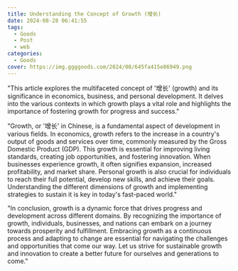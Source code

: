 ```yaml
---
title: Understanding the Concept of Growth (增长)
date: 2024-08-28 06:41:55
tags:
  - Goods
  - Post
  - web
categories:
  - Goods
cover: https://img.ggggoods.com/2024/08/645fa415e86949.png
---
```


"This article explores the multifaceted concept of '增长' (growth) and its significance in economics, business, and personal development. It delves into the various contexts in which growth plays a vital role and highlights the importance of fostering growth for progress and success."

"Growth, or '增长' in Chinese, is a fundamental aspect of development in various fields. In economics, growth refers to the increase in a country's output of goods and services over time, commonly measured by the Gross Domestic Product (GDP). This growth is essential for improving living standards, creating job opportunities, and fostering innovation. When businesses experience growth, it often signifies expansion, increased profitability, and market share. Personal growth is also crucial for individuals to reach their full potential, develop new skills, and achieve their goals. Understanding the different dimensions of growth and implementing strategies to sustain it is key in today's fast-paced world."

"In conclusion, growth is a dynamic force that drives progress and development across different domains. By recognizing the importance of growth, individuals, businesses, and nations can embark on a journey towards prosperity and fulfillment. Embracing growth as a continuous process and adapting to change are essential for navigating the challenges and opportunities that come our way. Let us strive for sustainable growth and innovation to create a better future for ourselves and generations to come."
